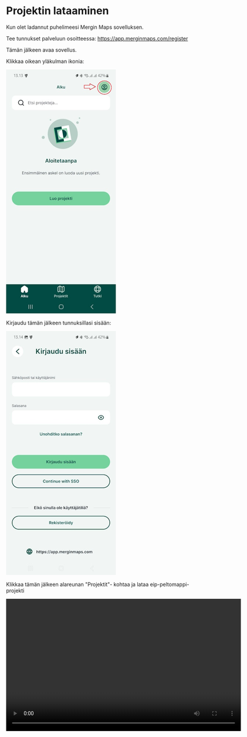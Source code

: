 # Projektin lataaminen

Kun olet ladannut puhelimeesi Mergin Maps sovelluksen.

Tee tunnukset palveluun osoitteessa: <https://app.merginmaps.com/register>

Tämän jälkeen avaa sovellus.

Klikkaa oikean yläkulman ikonia:

![](img/aloitusnakyma.jpg)

Kirjaudu tämän jälkeen tunnuksillasi sisään:

![](img/kirjautuminen.jpg)

Klikkaa tämän jälkeen alareunan "Projektit"- kohtaa ja lataa eip-peltomappi- projekti

<video width="640" height="360" controls>

<source src="img/projektin_lataaminen.mp4" type="video/mp4">

</video>
